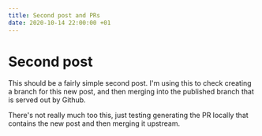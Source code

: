```yaml
---
title: Second post and PRs
date: 2020-10-14 22:00:00 +01
---
```


# Second post

This should be a fairly simple second post. I'm using this to check creating a branch for this new post, and then merging into the published branch that is served out by Github. 

There's not really much too this, just testing generating the PR locally that contains the new post and then <span class="myfont">merging it</span> upstream.